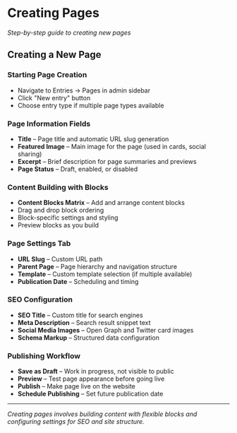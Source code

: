 # Creating Pages

*Step-by-step guide to creating new pages*

## Creating a New Page

### Starting Page Creation
- Navigate to Entries → Pages in admin sidebar
- Click "New entry" button
- Choose entry type if multiple page types available

### Page Information Fields
- **Title** – Page title and automatic URL slug generation
- **Featured Image** – Main image for the page (used in cards, social sharing)
- **Excerpt** – Brief description for page summaries and previews
- **Page Status** – Draft, enabled, or disabled

### Content Building with Blocks
- **Content Blocks Matrix** – Add and arrange content blocks
- Drag and drop block ordering
- Block-specific settings and styling
- Preview blocks as you build

### Page Settings Tab
- **URL Slug** – Custom URL path
- **Parent Page** – Page hierarchy and navigation structure
- **Template** – Custom template selection (if multiple available)
- **Publication Date** – Scheduling and timing

### SEO Configuration
- **SEO Title** – Custom title for search engines
- **Meta Description** – Search result snippet text  
- **Social Media Images** – Open Graph and Twitter card images
- **Schema Markup** – Structured data configuration

### Publishing Workflow
- **Save as Draft** – Work in progress, not visible to public
- **Preview** – Test page appearance before going live
- **Publish** – Make page live on the website
- **Schedule Publishing** – Set future publication date

---

*Creating pages involves building content with flexible blocks and configuring settings for SEO and site structure.*